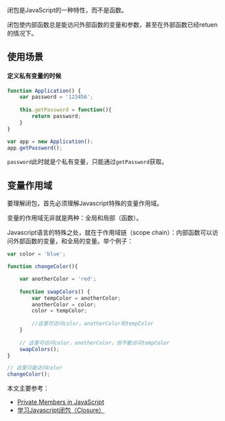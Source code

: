 闭包是JavaScript的一种特性，而不是函数。

闭包使内部函数总是能访问外部函数的变量和参数，甚至在外部函数已经retuen的情况下。

## 使用场景

#### 定义私有变量的时候

```js
function Application() {
    var password = '123456';
    
    this.getPassword = function(){
        return password;
    }
}

var app = new Application();
app.getPassword();
```

`password`此时就是个私有变量，只能通过`getPassword`获取。


## 变量作用域

要理解闭包，首先必须理解Javascript特殊的变量作用域。

变量的作用域无非就是两种：全局和局部（函数）。

Javascript语言的特殊之处，就在于作用域链（scope chain）：内部函数可以访问外部函数的变量，和全局的变量。举个例子：

```js
var color = 'blue';

function changeColor(){

    var anotherColor = 'red';
    
    function swapColors() {
        var tempColor = anotherColor;
        anotherColor = color;
        color = tempColor;
        
        //这里可访问color，anotherColor和tempColor
    }
    
    // 这里可访问color，anotherColor，但不能访问tempColor
    swapColors();
}

// 这里只能访问color
changeColor();
```

本文主要参考：

- [Private Members in JavaScript](http://www.crockford.com/javascript/private.html)
- [学习Javascript闭包（Closure）](http://www.ruanyifeng.com/blog/2009/08/learning_javascript_closures.html)